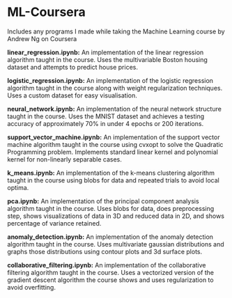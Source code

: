 # ML-Coursera
Includes any programs I made while taking the Machine Learning course by Andrew Ng on Coursera

**linear_regression.ipynb:** An implementation of the linear regression algorithm taught in the course. Uses the multivariable Boston housing dataset and attempts to predict house prices.

**logistic_regression.ipynb:** An implementation of the logistic regression algorithm taught in the course along with weight regularization techniques. Uses a custom dataset for easy visualisation.

**neural_network.ipynb:** An implementation of the neural network structure taught in the course. Uses the MNIST dataset and achieves a testing accuracy of approximately 70% in under 4 epochs or 200 iterations.

**support_vector_machine.ipynb:** An implementation of the support vector machine algorithm taught in the course using cvxopt to solve the Quadratic Programming problem. Implements standard linear kernel and polynomial kernel for non-linearly separable cases.

**k_means.ipynb:** An implementation of the k-means clustering algorithm taught in the course using blobs for data and repeated trials to avoid local optima.

**pca.ipynb:** An implementation of the principal component analysis algorithm taught in the course. Uses blobs for data, does preprocessing step, shows visualizations of data in 3D and reduced data in 2D, and shows percentage of variance retained.

**anomaly_detection.ipynb:** An implementation of the anomaly detection algorithm taught in the course. Uses multivariate gaussian distributions and graphs those distributions using contour plots and 3d surface plots.

**collaborative_filtering.ipynb:** An implementation of the collaborative filtering algorithm taught in the course. Uses a vectorized version of the gradient descent algorithm the course shows and uses regularization to avoid overfitting.
